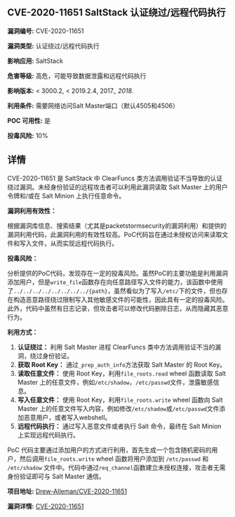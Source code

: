 ## CVE-2020-11651 SaltStack 认证绕过/远程代码执行

**漏洞编号:** CVE-2020-11651

**漏洞类型:** 认证绕过/远程代码执行

**影响应用:** SaltStack

**危害等级:** 高危，可能导致数据泄露和远程代码执行

**影响版本:** < 3000.2, < 2019.2.4, 2017.*, 2018.*

**利用条件:** 需要网络访问Salt Master端口（默认4505和4506）

**POC 可用性:** 是

**投毒风险:** 10%

## 详情

CVE-2020-11651 是 SaltStack 中 ClearFuncs 类方法调用验证不当导致的认证绕过漏洞。未经身份验证的远程攻击者可以利用此漏洞读取 Salt Master 上的用户令牌和/或在 Salt Minion 上执行任意命令。

**漏洞利用有效性：**

根据漏洞库信息、搜索结果（尤其是packetstormsecurity的漏洞利用）和提供的漏洞利用代码，此漏洞利用的有效性较高。PoC代码旨在通过未授权访问来读取文件和写入文件，从而实现远程代码执行。

**投毒风险：**

分析提供的PoC代码，发现存在一定的投毒风险。虽然PoC的主要功能是利用漏洞添加用户，但是`write_file`函数存在向任意路径写入文件的能力，该函数中使用了`../../../../../../../../{path}`，虽然看似为了写入`/etc/`下的文件，但也存在构造恶意路径绕过限制写入其他敏感文件的可能性，因此具有一定的投毒风险。此外，代码中虽然有日志记录，但攻击者可以修改代码删除日志，从而隐藏其恶意行为。

**利用方式：**

1.  **认证绕过：** 利用 Salt Master 进程 ClearFuncs 类中方法调用验证不当的漏洞，绕过身份验证。
2.  **获取 Root Key：** 通过`_prep_auth_info`方法获取 Salt Master 的 Root Key。
3.  **读取任意文件：** 使用 Root Key，利用`file_roots.read` wheel 函数读取 Salt Master 上的任意文件，例如`/etc/shadow`，`/etc/passwd`文件，泄露敏感信息。
4.  **写入任意文件：** 使用 Root Key，利用`file_roots.write` wheel 函数向 Salt Master 上的任意文件写入内容，例如修改`/etc/shadow`或`/etc/passwd`文件添加恶意用户，或者写入webshell。
5.  **远程代码执行：** 通过写入恶意文件或者执行 Salt 命令，最终在 Salt Minion 上实现远程代码执行。

PoC 代码主要通过添加用户的方式进行利用，首先生成一个包含随机密码的用户，然后调用`file_roots.write` wheel 函数将用户添加到 `/etc/passwd` 和 `/etc/shadow` 文件中。代码中通过`req_channel`函数建立未授权连接，攻击者无需身份验证即可与 Salt Master 通信。


**项目地址:** [Drew-Alleman/CVE-2020-11651](https://github.com/Drew-Alleman/CVE-2020-11651)

**漏洞详情:** [CVE-2020-11651](https://nvd.nist.gov/vuln/detail/CVE-2020-11651)